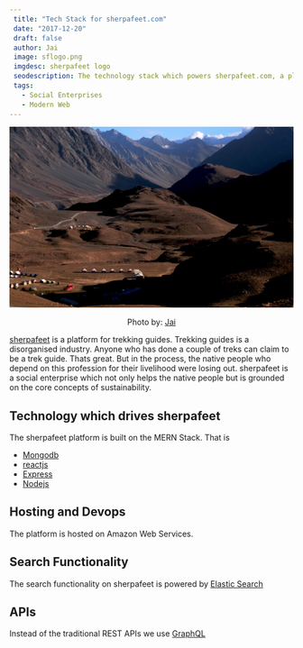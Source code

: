 ```yaml
---
 title: "Tech Stack for sherpafeet.com"
 date: "2017-12-20"
 draft: false
 author: Jai
 image: sflogo.png
 imgdesc: sherpafeet logo
 seodescription: The technology stack which powers sherpafeet.com, a platform for trekking guides in the Indian Himalayas
 tags:
   - Social Enterprises
   - Modern Web
---
```


 ![](chandrataal.png)

 <p align="center"> Photo by: <a href="https://twitter.com/jaikantkumaran"> Jai </a> </p>

 [sherpafeet](https://sherpafeet.com) is a platform for trekking guides. Trekking guides is a disorganised industry.
 Anyone who has done a couple of treks can claim to be a trek guide. Thats great. But in the process, the native people who depend on this profession for their livelihood were losing out. sherpafeet is a social enterprise which not only helps the native people but is grounded on the core concepts of sustainability.

 ## Technology which drives sherpafeet
 The sherpafeet platform is built on the MERN Stack. That is
 - [Mongodb](https://www.mongodb.com/)
 - [reactjs](https://reactjs.org)
 - [Express](https://expressjs.com)
 - [Nodejs](https://nodejs.org)


 ## Hosting and Devops
 The platform is hosted on Amazon Web Services.

 ## Search Functionality
 The search functionality on sherpafeet is powered by [Elastic Search](https://www.elastic.co/)

 ## APIs
 Instead of the traditional REST APIs we use [GraphQL](http://graphql.org/)
